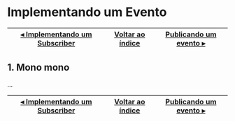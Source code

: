 # Implementando um Evento

[◂ Implementando um Subscriber](04-implementando-um-subscriber.md) | [Voltar ao índice](indice.md) | [Publicando um evento ▸](06-publicando-um-evento.md)
-- | -- | --

## 1. Mono mono

...

[◂ Implementando um Subscriber](04-implementando-um-subscriber.md) | [Voltar ao índice](indice.md) | [Publicando um evento ▸](06-publicando-um-evento.md)
-- | -- | --
